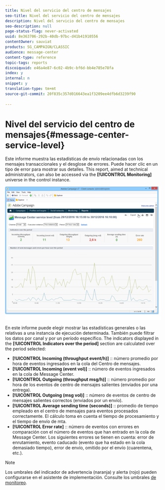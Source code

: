 ```yaml
---
title: Nivel del servicio del centro de mensajes
seo-title: Nivel del servicio del centro de mensajes
description: Nivel del servicio del centro de mensajes
seo-description: null
page-status-flag: never-activated
uuid: 8e363706-292b-40db-97bc-d41b41910556
contentOwner: sauviat
products: SG_CAMPAIGN/CLASSIC
audience: message-center
content-type: reference
topic-tags: reports
discoiquuid: e46a4e87-6c02-4b9c-bf6d-bb4e785e78fa
index: y
internal: n
snippet: y
translation-type: tm+mt
source-git-commit: 20f835c357d016643ea1f3209ee4dfb6d3239f90

---
```



# Nivel del servicio del centro de mensajes{#message-center-service-level}

Este informe muestra las estadísticas de envío relacionadas con los mensajes transaccionales y el desglose de errores. Puede hacer clic en un tipo de error para mostrar sus detalles. This report, aimed at technical administrators, can also be accessed via the **[!UICONTROL Monitoring]** universe in the control instance.

![](assets/mc_reports_1.png)

En este informe puede elegir mostrar las estadísticas generales o las relativas a una instancia de ejecución determinada. También puede filtrar los datos por canal y por un período específico. The indicators displayed in the **[!UICONTROL Indicators over the period]** section are calculated over the period selected:

* **[!UICONTROL Incoming (throughput event/h)]** :: número promedio por hora de eventos ingresados en la cola del Centro de mensajes.
* **[!UICONTROL Incoming (event vol)]** :: número de eventos ingresados en la cola de Message Center.
* **[!UICONTROL Outgoing (throughput msg/h)]** :: número promedio por hora de los eventos de centro de mensajes salientes (enviados por una entrega).
* **[!UICONTROL Outgoing (msg vol)]** :: número de eventos de centro de mensajes salientes correctos (enviados por un envío).
* **[!UICONTROL Average sending time (seconds)]** :: promedio de tiempo empleado en el centro de mensajes para eventos procesados correctamente. El cálculo toma en cuenta el tiempo de procesamiento y el tiempo de envío de mta.
* **[!UICONTROL Error rate]** :: número de eventos con errores en comparación con el número de eventos que han entrado en la cola de Message Center. Los siguientes errores se tienen en cuenta: error de enrutamiento, evento caducado (evento que ha estado en la cola demasiado tiempo), error de envío, omitido por el envío (cuarentena, etc.).

>[!NOTE]
>
>Los umbrales del indicador de advertencia (naranja) y alerta (rojo) pueden configurarse en el asistente de implementación. Consulte los umbrales [de monitoreo](../../message-center/using/monitoring-thresholds.md).

